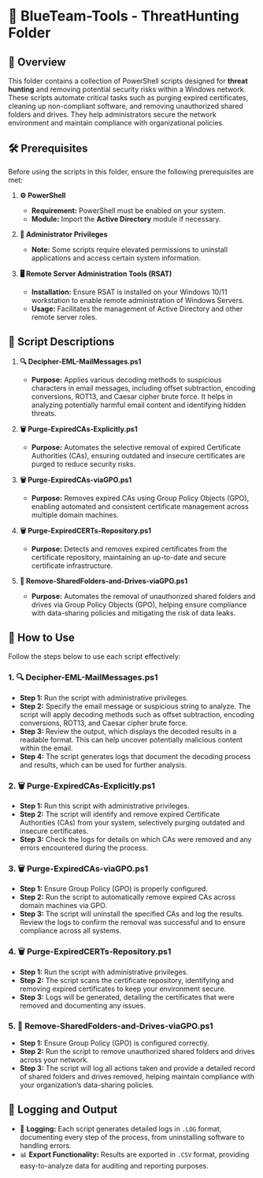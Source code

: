 # 🔵 BlueTeam-Tools - ThreatHunting Folder

## 📝 Overview

This folder contains a collection of PowerShell scripts designed for **threat hunting** and removing potential security risks within a Windows network. These scripts automate critical tasks such as purging expired certificates, cleaning up non-compliant software, and removing unauthorized shared folders and drives. They help administrators secure the network environment and maintain compliance with organizational policies.

## 🛠️ Prerequisites

Before using the scripts in this folder, ensure the following prerequisites are met:

1. **⚙️ PowerShell**
   - **Requirement:** PowerShell must be enabled on your system.
   - **Module:** Import the **Active Directory** module if necessary.

2. **🔑 Administrator Privileges**
   - **Note:** Some scripts require elevated permissions to uninstall applications and access certain system information.

3. **🖥️ Remote Server Administration Tools (RSAT)**
   - **Installation:** Ensure RSAT is installed on your Windows 10/11 workstation to enable remote administration of Windows Servers.
   - **Usage:** Facilitates the management of Active Directory and other remote server roles.

## 📄 Script Descriptions

1. **🔍 Decipher-EML-MailMessages.ps1**  
   - **Purpose:** Applies various decoding methods to suspicious characters in email messages, including offset subtraction, encoding conversions, ROT13, and Caesar cipher brute force. It helps in analyzing potentially harmful email content and identifying hidden threats.

2. **🗑️ Purge-ExpiredCAs-Explicitly.ps1**  
   - **Purpose:** Automates the selective removal of expired Certificate Authorities (CAs), ensuring outdated and insecure certificates are purged to reduce security risks.

3. **🗑️ Purge-ExpiredCAs-viaGPO.ps1**  
   - **Purpose:** Removes expired CAs using Group Policy Objects (GPO), enabling automated and consistent certificate management across multiple domain machines.

4. **🗑️ Purge-ExpiredCERTs-Repository.ps1**  
   - **Purpose:** Detects and removes expired certificates from the certificate repository, maintaining an up-to-date and secure certificate infrastructure.

5. **📂 Remove-SharedFolders-and-Drives-viaGPO.ps1**  
   - **Purpose:** Automates the removal of unauthorized shared folders and drives via Group Policy Objects (GPO), helping ensure compliance with data-sharing policies and mitigating the risk of data leaks.

## 🚀 How to Use

Follow the steps below to use each script effectively:

### 1. **🔍 Decipher-EML-MailMessages.ps1**
   - **Step 1:** Run the script with administrative privileges.
   - **Step 2:** Specify the email message or suspicious string to analyze. The script will apply decoding methods such as offset subtraction, encoding conversions, ROT13, and Caesar cipher brute force.
   - **Step 3:** Review the output, which displays the decoded results in a readable format. This can help uncover potentially malicious content within the email.
   - **Step 4:** The script generates logs that document the decoding process and results, which can be used for further analysis.

### 2. **🗑️ Purge-ExpiredCAs-Explicitly.ps1**
   - **Step 1:** Run this script with administrative privileges.
   - **Step 2:** The script will identify and remove expired Certificate Authorities (CAs) from your system, selectively purging outdated and insecure certificates.
   - **Step 3:** Check the logs for details on which CAs were removed and any errors encountered during the process.

### 3. **🗑️ Purge-ExpiredCAs-viaGPO.ps1**
   - **Step 1:** Ensure Group Policy (GPO) is properly configured.
   - **Step 2:** Run the script to automatically remove expired CAs across domain machines via GPO.
   - **Step 3:** The script will uninstall the specified CAs and log the results. Review the logs to confirm the removal was successful and to ensure compliance across all systems.

### 4. **🗑️ Purge-ExpiredCERTs-Repository.ps1**
   - **Step 1:** Run the script with administrative privileges.
   - **Step 2:** The script scans the certificate repository, identifying and removing expired certificates to keep your environment secure.
   - **Step 3:** Logs will be generated, detailing the certificates that were removed and documenting any issues.

### 5. **📂 Remove-SharedFolders-and-Drives-viaGPO.ps1**
   - **Step 1:** Ensure Group Policy (GPO) is configured correctly.
   - **Step 2:** Run the script to remove unauthorized shared folders and drives across your network.
   - **Step 3:** The script will log all actions taken and provide a detailed record of shared folders and drives removed, helping maintain compliance with your organization’s data-sharing policies.

## 📝 Logging and Output

- 📄 **Logging:** Each script generates detailed logs in `.LOG` format, documenting every step of the process, from uninstalling software to handling errors.
- 📊 **Export Functionality:** Results are exported in `.CSV` format, providing easy-to-analyze data for auditing and reporting purposes.

